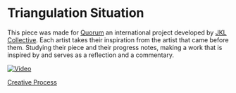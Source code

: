 

# Triangulation Situation

This piece was made for [Quorum](http://jklcollective.org/quorum/) an international project developed by [JKL Collective](http://jklcollective.org/). Each artist takes their inspiration from the artist that came before them. Studying their piece and their progress notes, making a work that is inspired by and serves as a reflection and a commentary. 

[![Video](http://img.youtube.com/vi/tY06tUZRk-E.jpg)](http://www.youtube.com/watch?time_continue=3&v=tY06tUZRk-E)




[Creative Process](creativeProcess.md) 
